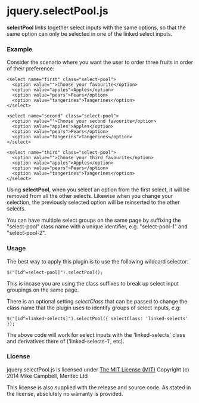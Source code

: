 # jquery.selectPool.js #

**selectPool** links together select inputs with the same options, so that the same option can only be selected in one of the linked select inputs.

### Example

Consider the scenario where you want the user to order three fruits in order of their preference:

    <select name="first" class="select-pool">
      <option value="">Choose your favourite</option>
      <option value="apples">Apples</option>
      <option value="pears">Pears</option>
      <option value="tangerines">Tangerines</option>
    </select>

    <select name="second" class="select-pool">
      <option value="">Choose your second favourite</option>
      <option value="apples">Apples</option>
      <option value="pears">Pears</option>
      <option value="tangerins">Tangerines</option>
    </select>

    <select name="third" class="select-pool">
      <option value="">Choose your third favourite</option>
      <option value="apples">Apples</option>
      <option value="pears">Pears</option>
      <option value="tangerines">Tangerines</option>
    </select>

Using **selectPool**, when you select an option from the first select, it will be removed from all the other selects. Likewise when you change your selection, the previously selected option will be reinserted to the other selects.

You can have multiple select groups on the same page by suffixing the "select-pool" class name with a unique identifier, e.g. "select-pool-1" and "select-pool-2".

### Usage

The best way to apply this plugin is to use the following wildcard selector:

    $("[id^=select-pool]").selectPool();

This is incase you are using the class suffixes to break up select input groupings on the same page.

There is an optional setting *selectClass* that can be passed to change the class name that the plugin uses to identify groups of select inputs, e.g:

    $("[id^=linked-selects]").selectPool({ selectClass: 'linked-selects' });

The above code will work for select inputs with the 'linked-selects' class and derivatives there of ('linked-selects-1', etc).

### License

jquery.selectPool.js is licensed under [The MIT License (MIT)](http://opensource.org/licenses/MIT)
Copyright (c) 2014 Mike Campbell, Meritec Ltd

This license is also supplied with the release and source code.
As stated in the license, absolutely no warranty is provided.